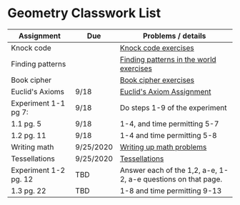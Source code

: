 # Geometry Classwork List

|Assignment | Due | Problems / details |
|-----------|-----|--------------------|
|Knock code |     | [Knock code exercises](https://docs.google.com/document/d/1U06XcsFspu8KAN_23WcwOCW-9xS24IluFGwGOy32qQg/edit?usp=sharing)|
|Finding patterns|| [Finding patterns in the world exercises](https://docs.google.com/document/d/1jFKtXioBGcuLrV7nrccva9nHKl5koOddg0Mj1-VoQ58/edit?usp=sharing)
|Book cipher|  | [Book cipher exercises](https://docs.google.com/document/d/1s5dAe8syztFvUHtvviae9B-AGhp1qBnq9PiJ9Q7VV3U/edit?usp=sharing)
|Euclid's Axioms| 9/18 | [Euclid's Axiom Assignment](https://docs.google.com/document/d/1WtUzLY4CN564NCZRbrFi-grDLxL5rcuTt8RDICUH--Q/edit?usp=sharing)
|Experiment 1-1 pg 7:|9/18| Do steps 1-9 of the experiment
|1.1 pg. 5|9/18|1-4, and time permitting 5-7
|1.2 pg. 11|9/18|1-4 and time permitting 5-8
|Writing math | 9/25/2020 | [Writing up math problems](https://docs.google.com/document/d/1WYWQXHy9xYz0OUAtWMa-5eTmRhXOpDDCkai-MrscKd0/edit?usp=sharing)
|Tessellations | 9/25/2020 | [Tessellations](https://docs.google.com/document/d/1l6g3_WWPxgOP-ggl2ReQB69R2gYpoIu2Rqoc06YMD3k/edit?usp=sharing)
|Experiment 1-2 pg. 12|TBD| Answer each of the 1,2, a-e, 1-2, a-e questions on that page.
|1.3 pg. 22|TBD|1-8 and time permitting 9-13
